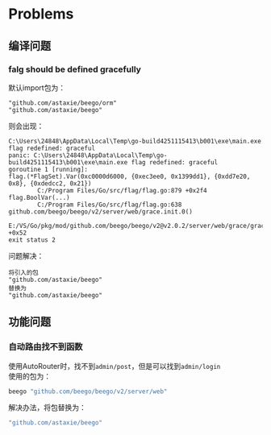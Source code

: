 # Problems

## 编译问题

### falg should be defined gracefully

默认import包为：
```
"github.com/astaxie/beego/orm"
"github.com/astaxie/beego"
```
则会出现：
```
C:\Users\24848\AppData\Local\Temp\go-build4251115413\b001\exe\main.exe flag redefined: graceful
panic: C:\Users\24848\AppData\Local\Temp\go-build4251115413\b001\exe\main.exe flag redefined: graceful
goroutine 1 [running]:
flag.(*FlagSet).Var(0xc0000d6000, {0xec3ee0, 0x1399dd1}, {0xdd7e20, 0x8}, {0xdedcc2, 0x21})
        C:/Program Files/Go/src/flag/flag.go:879 +0x2f4
flag.BoolVar(...)
        C:/Program Files/Go/src/flag/flag.go:638
github.com/beego/beego/v2/server/web/grace.init.0()
        E:/VS/Go/pkg/mod/github.com/beego/beego/v2@v2.0.2/server/web/grace/grace.go:93 +0x52
exit status 2
```

问题解决：  
```
将引入的包
"github.com/astaxie/beego"
替换为
"github.com/astaxie/beego"
```


## 功能问题

### 自动路由找不到函数

使用AutoRouter时，找不到`admin/post`，但是可以找到`admin/login`  
使用的包为：
```go
beego "github.com/beego/beego/v2/server/web"
```
解决办法，将包替换为：
```go
"github.com/astaxie/beego"
```